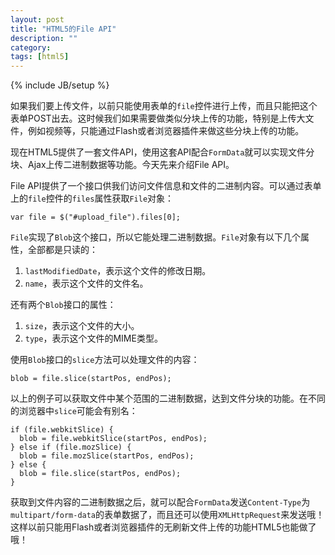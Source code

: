 ```yaml
---
layout: post
title: "HTML5的File API"
description: ""
category: 
tags: [html5]
---
```

{% include JB/setup %}

如果我们要上传文件，以前只能使用表单的`file`控件进行上传，而且只能把这个表单POST出去。这时候我们如果需要做类似分块上传的功能，特别是上传大文件，例如视频等，只能通过Flash或者浏览器插件来做这些分块上传的功能。

现在HTML5提供了一套文件API，使用这套API配合`FormData`就可以实现文件分块、Ajax上传二进制数据等功能。今天先来介绍File API。

File API提供了一个接口供我们访问文件信息和文件的二进制内容。可以通过表单上的`file`控件的`files`属性获取`File`对象：

    var file = $("#upload_file").files[0];

`File`实现了`Blob`这个接口，所以它能处理二进制数据。`File`对象有以下几个属性，全部都是只读的：

1. `lastModifiedDate`，表示这个文件的修改日期。
2. `name`，表示这个文件的文件名。

还有两个`Blob`接口的属性：

1. `size`，表示这个文件的大小。
2. `type`，表示这个文件的MIME类型。

使用`Blob`接口的`slice`方法可以处理文件的内容：

    blob = file.slice(startPos, endPos);

以上的例子可以获取文件中某个范围的二进制数据，达到文件分块的功能。在不同的浏览器中`slice`可能会有别名：

    if (file.webkitSlice) {
      blob = file.webkitSlice(startPos, endPos);
    } else if (file.mozSlice) {
      blob = file.mozSlice(startPos, endPos);
    } else {
      blob = file.slice(startPos, endPos);
    }

获取到文件内容的二进制数据之后，就可以配合`FormData`发送`Content-Type`为`multipart/form-data`的表单数据了，而且还可以使用`XMLHttpRequest`来发送哦！这样以前只能用Flash或者浏览器插件的无刷新文件上传的功能HTML5也能做了哦！
